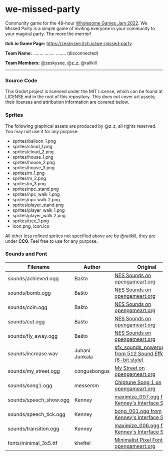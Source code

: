 # we-missed-party

Community game for the 48-hour [Wholesome Games Jam 2022](https://itch.io/jam/wholesome-games-jam-2022). We Missed Party is a simple game
of inviting everyone in your community to your magical party. The more the merrier!


**itch.io Game Page:** https://zeskysee.itch.io/we-missed-party

**Team Name:** ........ ........ ........ (disconnected)

**Team Members:** @zeskysee, @z_z, @railkill

---

### Source Code
This Godot project is licensed under the MIT License, which can be found at LICENSE.md in the root of this repository.
This does not cover art assets; their licenses and attribution information are covered below.

### Sprites
The following graphical assets are produced by @z_z, all rights reserved. You may not use it for any purpose:
- sprites/balloon_1.png
- sprites/cloud_1.png
- sprites/cloud_2.png
- sprites/house_1.png
- sprites/house_2.png
- sprites/house_3.png
- sprites/m_1.png
- sprites/m_2.png
- sprites/m_3.png
- sprites/npc_stand.png
- sprites/npc_walk 1.png
- sprites/npc walk 2.png
- sprites/player_stand.png
- sprites/player_walk 1.png
- sprites/player_walk 2.png
- sprites/tree_1.png
- icon.png, icon.ico

All other less refined sprites not specified above are by @railkill, they are under **CC0**. Feel free to use for any purpose.


### Sounds and Font
| Filename | Author | Original | License |
| --- | --- | --- | --- |
| sounds/achieved.ogg | Baŝto | [NES Sounds on opengameart.org](https://opengameart.org/content/nes-sounds) | CC0 |
| sounds/bomb.ogg | Baŝto | [NES Sounds on opengameart.org](https://opengameart.org/content/nes-sounds) | CC0 |
| sounds/coin.ogg | Baŝto | [NES Sounds on opengameart.org](https://opengameart.org/content/nes-sounds) | CC0 |
| sounds/cut.ogg | Baŝto | [NES Sounds on opengameart.org](https://opengameart.org/content/nes-sounds) | CC0 |
| sounds/fly_away.ogg | Baŝto | [NES Sounds on opengameart.org](https://opengameart.org/content/nes-sounds) | CC0 |
| sounds/increase.wav | Juhani Junkala | [sfx_sounds_powerup6.wav from 512 Sound Effects (8-bit style)](https://opengameart.org/content/512-sound-effects-8-bit-style) | CC0 |
| sounds/my_street.ogg | congusbongus | [My Street on opengameart.org](https://opengameart.org/content/my-street) | CC0 |
| sounds/song1.ogg | messersm | [Chiptune Song 1 on opengameart.org](https://opengameart.org/content/chiptune-song-1) | CC0 |
| sounds/speech_show.ogg | Kenney | [maximize_007.ogg from Kenney's Interface Sounds](https://www.kenney.nl/assets/interface-sounds) | CC0 |
| sounds/speech_tick.ogg | Kenney | [bong_001.ogg from Kenney's Interface Sounds](https://www.kenney.nl/assets/interface-sounds) | CC0 |
| sounds/transition.ogg | Kenney | [maximize_006.ogg from Kenney's Interface Sounds](https://www.kenney.nl/assets/interface-sounds) | CC0 |
| fonts/minimal_3x5.ttf | kheftel | [Minimalist Pixel Fonts on opengameart.org](https://opengameart.org/content/minimalist-pixel-fonts)	| CC0 |
